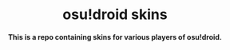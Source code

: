 <h1 align="center">osu!droid skins</h1>
<h4 align="center">This is a repo containing skins for various players of osu!droid.</h2>
